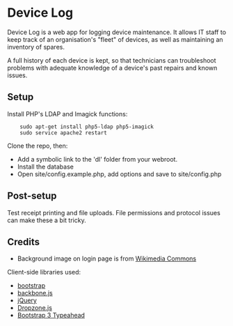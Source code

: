 Device Log
==========

Device Log is a web app for logging device maintenance. It allows IT staff to keep track of an organisation's "fleet" of devices, as well as maintaining an inventory of spares.

A full history of each device is kept, so that technicians can troubleshoot problems with adequate knowledge of a device's past repairs and known issues.

Setup
-----

Install PHP's LDAP and Imagick functions:

        sudo apt-get install php5-ldap php5-imagick
        sudo service apache2 restart

Clone the repo, then:
* Add a symbolic link to the 'dl' folder from your webroot.
* Install the database
* Open site/config.example.php, add options and save to site/config.php

Post-setup
----------
Test receipt printing and file uploads. File permissions and protocol issues can make these a bit tricky.

Credits
-------
* Background image on login page is from [Wikimedia Commons](http://commons.wikimedia.org/wiki/File:Purekkari_neemel.jpg)

Client-side libraries used:
* [bootstrap](http://getbootstrap.com/‎)
* [backbone.js](http://backbonejs.org/‎)
* [jQuery](http://jquery.com/‎)
* [Dropzone.js](http://www.dropzonejs.com/‎)
* [Bootstrap 3 Typeahead](https://github.com/bassjobsen/Bootstrap-3-Typeahead)

